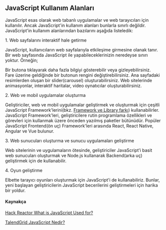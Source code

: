 ## JavaScript Kullanım Alanları
JavaScript esas olarak web tabanlı uygulamalar ve web tarayıcıları için kullanılır. Ancak JavaScript'in kullanım alanları bunlarla sınırlı değildir. JavaScript'in kullanım alanlarından bazılarını aşağıda listeledik:

1. Web sayfalarını interaktif hale getirme

JavaScript, kullanıcıların web sayfalarıyla etkileşime girmesine olanak tanır. Bir web sayfasında JavaScript ile yapabileceklerinizin neredeyse sınırı yoktur. Örneğin;

Bir butona tıklayarak daha fazla bilgiyi gösterebilir veya gizleyebilirsiniz.
Fare üzerine geldiğinde bir butonun rengini değiştirebilirsiniz.
Ana sayfadaki resimlerden oluşan bir slider(carousel) oluşturabilirsiniz.
Web sitelerinde animasyonlar, interaktif haritalar, video oynatıcılar oluşturabilirsiniz.

2. Web ve mobil uygulamalar oluşturma

Geliştiriciler, web ve mobil uygulamalar geliştirmek ve oluşturmak için çeşitli JavaScript Framework'lerini(bkz. [Framework ve Library farkı](https://www.internetalemi.net/framework-kutuphane-arasindaki-fark-nedir/)) kullanabilirler. JavaScript Framework'leri, geliştiricilere rutin programlama özellikleri ve görevleri için kullanmak üzere önceden yazılmış paketler bütünüdür.
Popüler JavaScript Frontend(ön uç) Framework'leri arasında React, React Native, Angular ve Vue bulunur.

3. Web sunucuları oluşturma ve sunucu uygulamaları geliştirme

Web sitelerinin ve uygulamaların ötesinde, geliştiriciler JavaScript'i basit web sunucuları oluşturmak ve Node.js kullanarak Backend(arka uç) geliştirmek için de kullanabilir.

4. Oyun geliştirme

Elbette tarayıcı oyunları oluşturmak için JavaScript'i de kullanabiliriz. Bunlar, yeni başlayan geliştiricilerin JavaScript becerilerini geliştirmeleri için harika bir yoldur.

#### Kaynakça
[Hack Reactor What is JavaScript Used for?](https://www.hackreactor.com/blog/what-is-javascript-used-for)

[TalendGrid JavaScript Nedir?](https://talentgrid.io/javascript-nedir-temel-kaynaklar/)
